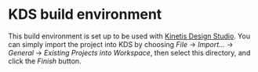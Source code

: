 # KDS build environment

This build environment is set up to be used with
[Kinetis Design Studio](http://www.nxp.com/products/software-and-tools/run-time-software/kinetis-software-and-tools/ides-for-kinetis-mcus/kinetis-design-studio-integrated-development-environment-ide:KDS_IDE).
You can simply import the project into KDS by choosing
*File* -> *Import...* -> *General* -> *Existing Projects into Workspace*,
then select this directory, and click the *Finish* button.
